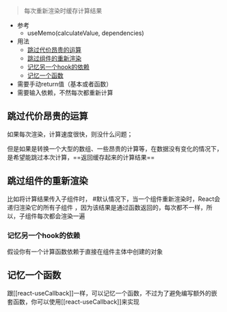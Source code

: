 >每次重新渲染时缓存计算结果

- 参考
	- useMemo(calculateValue, dependencies)
- 用法
	- [跳过代价昂贵的运算](#跳过代价昂贵的运算)
	- [跳过组件的重新渲染](#跳过组件的重新渲染)
	- [记忆另一个hook的依赖](#记忆另一个hook的依赖)
	- [记忆一个函数](#记忆一个函数)
- 需要手动return值（基本或者函数）
- 需要输入依赖，不然每次都重新计算


## 跳过代价昂贵的运算

如果每次渲染，计算速度很快，则没什么问题；

但是如果是转换一个大型的数组、一些昂贵的计算等，在数据没有变化的情况下，是希望能跳过本次计算，==返回缓存起来的计算结果==

## 跳过组件的重新渲染

比如将计算结果传入子组件时， #默认情况下，当一个组件重新渲染时，React会递归渲染它的所有子组件 ，因为该结果是通过函数返回的，每次都不一样，所以，子组件每次都会渲染一遍


### 记忆另一个hook的依赖

假设你有一个计算函数依赖于直接在组件主体中创建的对象


## 记忆一个函数

跟[[react-useCallback]]一样，可以记忆一个函数，不过为了避免编写额外的嵌套函数，你可以使用[[react-useCallback]]来实现